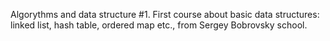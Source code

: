 Algorythms and data structure #1. First course about basic data structures: linked list, hash table, ordered map etc., from Sergey Bobrovsky school. 
